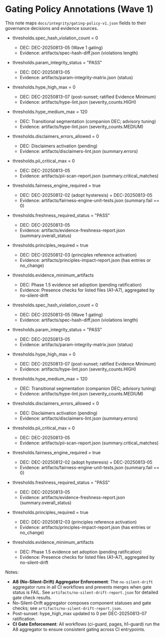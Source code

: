 # Gating Policy Annotations (Wave 1)

This note maps `docs/integrity/gating-policy-v1.json` fields to their governance decisions and evidence sources.

- thresholds.spec_hash_violation_count = 0
  - DEC: DEC-20250813-05 (Wave 1 gating)
  - Evidence: artifacts/spec-hash-diff.json (violations length)
- thresholds.param_integrity_status = "PASS"
  - DEC: DEC-20250813-05
  - Evidence: artifacts/param-integrity-matrix.json (status)
- thresholds.hype_high_max = 0
  - DEC: DEC-20250813-07 (post-sunset; ratified Evidence Minimum)
  - Evidence: artifacts/hype-lint.json (severity_counts.HIGH)
- thresholds.hype_medium_max = 120
  - DEC: Transitional segmentation (companion DEC; advisory tuning)
  - Evidence: artifacts/hype-lint.json (severity_counts.MEDIUM)
- thresholds.disclaimers_errors_allowed = 0
  - DEC: Disclaimers activation (pending)
  - Evidence: artifacts/disclaimers-lint.json (summary.errors)
- thresholds.pii_critical_max = 0
  - DEC: DEC-20250813-05
  - Evidence: artifacts/pii-scan-report.json (summary.critical_matches)
- thresholds.fairness_engine_required = true
  - DEC: DEC-20250812-02 (adopt hysteresis) + DEC-20250813-05
  - Evidence: artifacts/fairness-engine-unit-tests.json (summary.fail == 0)
- thresholds.freshness_required_status = "PASS"
  - DEC: DEC-20250813-05
  - Evidence: artifacts/evidence-freshness-report.json (summary.overall_status)
- thresholds.principles_required = true
  - DEC: DEC-20250812-03 (principles reference activation)
  - Evidence: artifacts/principles-impact-report.json (has entries or no_change)
- thresholds.evidence_minimum_artifacts
  - DEC: Phase 1.5 evidence set adoption (pending ratification)
  - Evidence: Presence checks for listed files (A1–A7), aggregated by no-silent-drift

- thresholds.spec_hash_violation_count = 0
  - DEC: DEC-20250813-05 (Wave 1 gating)
  - Evidence: artifacts/spec-hash-diff.json (violations length)
- thresholds.param_integrity_status = "PASS"
  - DEC: DEC-20250813-05
  - Evidence: artifacts/param-integrity-matrix.json (status)
- thresholds.hype_high_max = 0
  - DEC: DEC-20250813-07 (post-sunset; ratified Evidence Minimum)
  - Evidence: artifacts/hype-lint.json (severity_counts.HIGH)
- thresholds.hype_medium_max = 120
  - DEC: Transitional segmentation (companion DEC; advisory tuning)
  - Evidence: artifacts/hype-lint.json (severity_counts.MEDIUM)
- thresholds.disclaimers_errors_allowed = 0
  - DEC: Disclaimers activation (pending)
  - Evidence: artifacts/disclaimers-lint.json (summary.errors)
- thresholds.pii_critical_max = 0
  - DEC: DEC-20250813-05
  - Evidence: artifacts/pii-scan-report.json (summary.critical_matches)
- thresholds.fairness_engine_required = true
  - DEC: DEC-20250812-02 (adopt hysteresis) + DEC-20250813-05
  - Evidence: artifacts/fairness-engine-unit-tests.json (summary.fail == 0)
- thresholds.freshness_required_status = "PASS"
  - DEC: DEC-20250813-05
  - Evidence: artifacts/evidence-freshness-report.json (summary.overall_status)
- thresholds.principles_required = true
  - DEC: DEC-20250812-03 (principles reference activation)
  - Evidence: artifacts/principles-impact-report.json (has entries or no_change)
- thresholds.evidence_minimum_artifacts
  - DEC: Phase 1.5 evidence set adoption (pending ratification)
  - Evidence: Presence checks for listed files (A1–A7), aggregated by no-silent-drift

Notes:

- **A8 (No-Silent-Drift) Aggregator Enforcement**: The `no-silent-drift` aggregator runs in all CI workflows and prevents merges when gate status is FAIL. See `artifacts/no-silent-drift-report.json` for detailed gate check results.
- No-Silent-Drift aggregator composes component statuses and gate checks; see `artifacts/no-silent-drift-report.json`.
- Post-sunset: hype_high_max updated to 0 per DEC-20250813-07 ratification.
- **CI Gate Enforcement**: All workflows (ci-guard, pages, h1-guard) run the A8 aggregator to ensure consistent gating across CI entrypoints.
